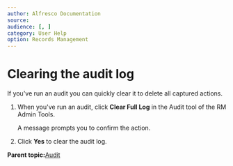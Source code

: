 ```yaml
---
author: Alfresco Documentation
source: 
audience: [, ]
category: User Help
option: Records Management
---
```


# Clearing the audit log

If you've run an audit you can quickly clear it to delete all captured actions.

1.  When you've run an audit, click **Clear Full Log** in the Audit tool of the RM Admin Tools.

    A message prompts you to confirm the action.

2.  Click **Yes** to clear the audit log.


**Parent topic:**[Audit](../concepts/rm-audit-intro.md)


